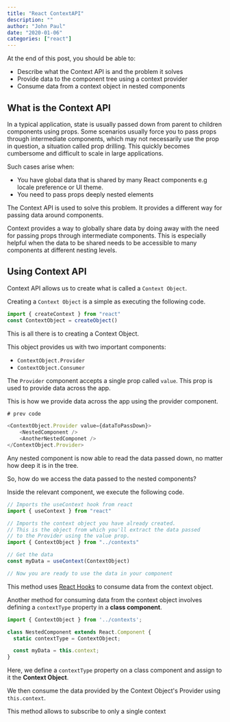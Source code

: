 ```yaml
---
title: "React ContextAPI"
description: ""
author: "John Paul"
date: "2020-01-06"
categories: ["react"]
---
```


At the end of this post, you should be able to:

- Describe what the Context API is and the problem it solves
- Provide data to the component tree using a context provider
- Consume data from a context object in nested components

## What is the Context API

In a typical application, state is usually passed down from parent to children
components using props. Some scenarios usually force you to pass props through intermediate
components, which may not necessarily use the prop in question, a situation called prop drilling.
This quickly becomes cumbersome and difficult to scale in large applications.

Such cases arise when:

- You have global data that is shared by many React components e.g locale preference or UI theme.
- You need to pass props deeply nested elements

The Context API is used to solve this problem. It provides a different way for passing
data around components.

Context provides a way to globally share data by doing away with the need for
passing props through intermediate components. This is especially helpful when
the data to be shared needs to be accessible to many components at different nesting
levels.

## Using Context API

Context API allows us to create what is called a `Context Object`.

Creating a `Context Object` is a simple as executing the following code.

```js
import { createContext } from "react"
const ContextObject = createObject()
```

This is all there is to creating a Context Object.

This object provides us with two important components:

- `ContextObject.Provider`
- `ContextObject.Consumer`

The `Provider` component accepts a single prop called `value`. This prop is used to provide
data across the app.

This is how we provide data across the app using the provider component.

```js
# prev code

<ContextObject.Provider value={dataToPassDown}>
	<NestedComponent />
	<AnotherNestedComponet />
</ContextObject.Provider>
```

Any nested component is now able to read the data passed down, no matter how deep it is in the tree.

So, how do we access the data passed to the nested components?

Inside the relevant component, we execute the following code.

```js
// Imports the useContext hook from react
import { useContext } from "react"

// Imports the context object you have already created.
// This is the object from which you'll extract the data passed
// to the Provider using the value prop.
import { ContextObject } from "../contexts"

// Get the data
const myData = useContext(ContextObject)

// Now you are ready to use the data in your component
```

This method uses [React Hooks](https://reactjs.org/docs/hooks-intro.html) to consume data
from the context object.

Another method for consuming data from the context object involves defining a `contextType`
property in a **class component**.

```js
import { ContextObject } from '../contexts';

class NestedComponent extends React.Component {
  static contextType = ContextObject;

  const myData = this.context;
}
```

Here, we define a `contextType` property on a class component and assign to it the
**Context Object**.

We then consume the data provided by the Context Object's Provider using `this.context`.

This method allows to subscribe to only a single context
